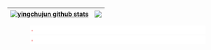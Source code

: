 

| <a href="https://github.com/yingchujun"><img align="center" src="https://github-readme-stats.vercel.app/api?username=yingchujun&show_icons=true&include_all_commits=true&theme=buefy&hide_border=true&locale=cn" alt="yingchujun github stats" /></a> | <a href="https://github.com/yingchujun"><img align="center" src="https://github-readme-stats.vercel.app/api/top-langs/?username=yingchujun&layout=compact&theme=buefy&hide_border=true&locale=cn" /></a> |
| -------------------------------------------------------------------------------------------------------------------------------------------------------------------------------------------------------------------------------------------------------------- | -------------------------------------------------------------------------------------------------------------------------------------------------------------------------------------------------------------- |



<div align="center">
  <img src="./img/line.gif" alt="" />
  <img src="./img/line.gif" alt="" />
</div>

